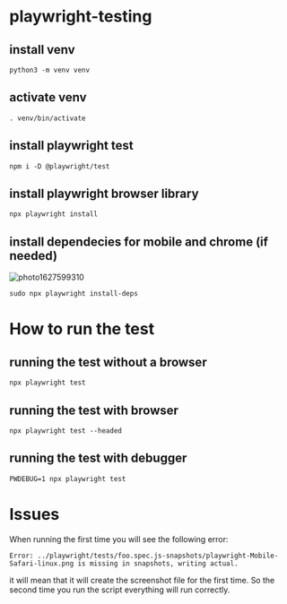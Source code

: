 # playwright-testing

## install venv 
```
python3 -m venv venv
```
## activate venv 
```
. venv/bin/activate
```
## install playwright test
```
npm i -D @playwright/test
```
## install playwright browser library
```
npx playwright install
```
## install dependecies for mobile and chrome (if needed)
![photo1627599310](https://user-images.githubusercontent.com/1718624/127575815-62dfc7e3-5e65-4000-a0dc-11d599322ba2.jpeg)
```
sudo npx playwright install-deps 
```

# How to run the test
## running the test without a browser
```
npx playwright test
```
## running the test with browser
```
npx playwright test --headed
```
## running the test with debugger
```
PWDEBUG=1 npx playwright test
```
# Issues 

When running the first time you will see the following error: 
```
Error: ../playwright/tests/foo.spec.js-snapshots/playwright-Mobile-Safari-linux.png is missing in snapshots, writing actual.
```
it will mean that it will create the screenshot file for the first time. So the second time you run the script everything will run correctly.
